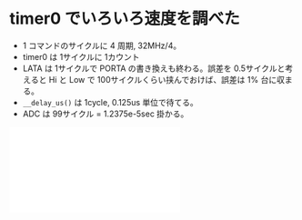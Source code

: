 # timer0 でいろいろ速度を調べた

* 1 コマンドのサイクルに 4 周期, 32MHz/4。
* timer0 は 1サイクルに 1カウント
* LATA は 1サイクルで PORTA の書き換えも終わる。誤差を 0.5サイクルと考えると Hi と Low
  で 100サイクルくらい挟んでおけば、誤差は 1% 台に収まる。
* ``__delay_us()`` は 1cycle, 0.125us 単位で待てる。
* ADC は 99サイクル = 1.2375e-5sec 掛かる。

![source](./main.c)
